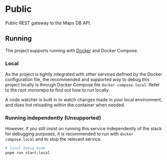 
# Public

Public REST gateway to the Maps DB API.

## Running

The project supports running with [Docker](https://www.docker.com/) and Docker Compose.

### Local

As the project is tightly integrated with other services defined by the Docker configuration file, the recommended and supported way to debug this project locally is through Docker Compose file `docker-compose.local`. Refer to the root monorepo to find out how to run locally.

A code watcher is built in to watch changes made in your local environment, and does hot reloading within the container when needed.

### Running independently (Unsupported)

However, if you still insist on running this service independently of the stack for debugging purposes, it is recommended to run with `docker-compose.local` and to stop the relevant service.

```bash
# local debug mode
pnpm run start:local
```

